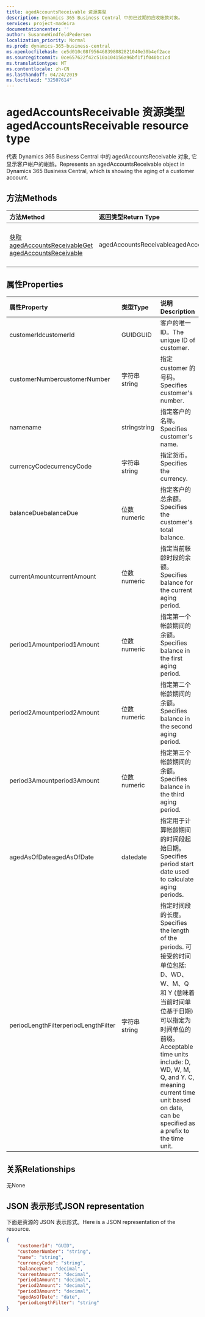 ```yaml
---
title: agedAccountsReceivable 资源类型
description: Dynamics 365 Business Central 中的已过期的应收帐款对象。
services: project-madeira
documentationcenter: ''
author: SusanneWindfeldPedersen
localization_priority: Normal
ms.prod: dynamics-365-business-central
ms.openlocfilehash: ce5d010c08f956468398082821040e30b4ef2ace
ms.sourcegitcommit: 0ce657622f42c510a104156a96bf1f1f040bc1cd
ms.translationtype: MT
ms.contentlocale: zh-CN
ms.lasthandoff: 04/24/2019
ms.locfileid: "32507614"
---
```

# <a name="agedaccountsreceivable-resource-type"></a><span data-ttu-id="555ef-103">agedAccountsReceivable 资源类型</span><span class="sxs-lookup"><span data-stu-id="555ef-103">agedAccountsReceivable resource type</span></span>
<span data-ttu-id="555ef-104">代表 Dynamics 365 Business Central 中的 agedAccountsReceivable 对象, 它显示客户帐户的帐龄。</span><span class="sxs-lookup"><span data-stu-id="555ef-104">Represents an agedAccountsReceivable object in Dynamics 365 Business Central, which is showing the aging of a customer account.</span></span>

## <a name="methods"></a><span data-ttu-id="555ef-105">方法</span><span class="sxs-lookup"><span data-stu-id="555ef-105">Methods</span></span>

| <span data-ttu-id="555ef-106">方法</span><span class="sxs-lookup"><span data-stu-id="555ef-106">Method</span></span>         | <span data-ttu-id="555ef-107">返回类型</span><span class="sxs-lookup"><span data-stu-id="555ef-107">Return Type</span></span>  |<span data-ttu-id="555ef-108">说明</span><span class="sxs-lookup"><span data-stu-id="555ef-108">Description</span></span>|
|:---------------|:-------------|:----------|
|[<span data-ttu-id="555ef-109">获取 agedAccountsReceivable</span><span class="sxs-lookup"><span data-stu-id="555ef-109">Get agedAccountsReceivable</span></span>](../api/dynamics-agedaccountsreceivable-get.md)|<span data-ttu-id="555ef-110">agedAccountsReceivable</span><span class="sxs-lookup"><span data-stu-id="555ef-110">agedAccountsReceivable</span></span>|<span data-ttu-id="555ef-111">获取 agedAccountsReceivable 对象</span><span class="sxs-lookup"><span data-stu-id="555ef-111">Get agedAccountsReceivable object</span></span>|

## <a name="properties"></a><span data-ttu-id="555ef-112">属性</span><span class="sxs-lookup"><span data-stu-id="555ef-112">Properties</span></span>
| <span data-ttu-id="555ef-113">属性</span><span class="sxs-lookup"><span data-stu-id="555ef-113">Property</span></span>       | <span data-ttu-id="555ef-114">类型</span><span class="sxs-lookup"><span data-stu-id="555ef-114">Type</span></span>    |<span data-ttu-id="555ef-115">说明</span><span class="sxs-lookup"><span data-stu-id="555ef-115">Description</span></span>                                  |
|:---------------|:--------|:--------------------------------------------|
|<span data-ttu-id="555ef-116">customerId</span><span class="sxs-lookup"><span data-stu-id="555ef-116">customerId</span></span>      |<span data-ttu-id="555ef-117">GUID</span><span class="sxs-lookup"><span data-stu-id="555ef-117">GUID</span></span>     |<span data-ttu-id="555ef-118">客户的唯一 ID。</span><span class="sxs-lookup"><span data-stu-id="555ef-118">The unique ID of customer.</span></span>                   |
|<span data-ttu-id="555ef-119">customerNumber</span><span class="sxs-lookup"><span data-stu-id="555ef-119">customerNumber</span></span>  |<span data-ttu-id="555ef-120">字符串</span><span class="sxs-lookup"><span data-stu-id="555ef-120">string</span></span>   |<span data-ttu-id="555ef-121">指定 customer 的号码。</span><span class="sxs-lookup"><span data-stu-id="555ef-121">Specifies customer's number.</span></span>                 |
|<span data-ttu-id="555ef-122">name</span><span class="sxs-lookup"><span data-stu-id="555ef-122">name</span></span>            |<span data-ttu-id="555ef-123">string</span><span class="sxs-lookup"><span data-stu-id="555ef-123">string</span></span>   |<span data-ttu-id="555ef-124">指定客户的名称。</span><span class="sxs-lookup"><span data-stu-id="555ef-124">Specifies customer's name.</span></span>                   |
|<span data-ttu-id="555ef-125">currencyCode</span><span class="sxs-lookup"><span data-stu-id="555ef-125">currencyCode</span></span>    |<span data-ttu-id="555ef-126">字符串</span><span class="sxs-lookup"><span data-stu-id="555ef-126">string</span></span>   |<span data-ttu-id="555ef-127">指定货币。</span><span class="sxs-lookup"><span data-stu-id="555ef-127">Specifies the currency.</span></span>                      |
|<span data-ttu-id="555ef-128">balanceDue</span><span class="sxs-lookup"><span data-stu-id="555ef-128">balanceDue</span></span>      |<span data-ttu-id="555ef-129">位数</span><span class="sxs-lookup"><span data-stu-id="555ef-129">numeric</span></span>  |<span data-ttu-id="555ef-130">指定客户的总余额。</span><span class="sxs-lookup"><span data-stu-id="555ef-130">Specifies the customer's total balance.</span></span>      |
|<span data-ttu-id="555ef-131">currentAmount</span><span class="sxs-lookup"><span data-stu-id="555ef-131">currentAmount</span></span>   |<span data-ttu-id="555ef-132">位数</span><span class="sxs-lookup"><span data-stu-id="555ef-132">numeric</span></span>  |<span data-ttu-id="555ef-133">指定当前帐龄时段的余额。</span><span class="sxs-lookup"><span data-stu-id="555ef-133">Specifies balance for the current aging period.</span></span>|
|<span data-ttu-id="555ef-134">period1Amount</span><span class="sxs-lookup"><span data-stu-id="555ef-134">period1Amount</span></span>   |<span data-ttu-id="555ef-135">位数</span><span class="sxs-lookup"><span data-stu-id="555ef-135">numeric</span></span>  |<span data-ttu-id="555ef-136">指定第一个帐龄期间的余额。</span><span class="sxs-lookup"><span data-stu-id="555ef-136">Specifies balance in the first aging period.</span></span> |
|<span data-ttu-id="555ef-137">period2Amount</span><span class="sxs-lookup"><span data-stu-id="555ef-137">period2Amount</span></span>   |<span data-ttu-id="555ef-138">位数</span><span class="sxs-lookup"><span data-stu-id="555ef-138">numeric</span></span>  |<span data-ttu-id="555ef-139">指定第二个帐龄期间的余额。</span><span class="sxs-lookup"><span data-stu-id="555ef-139">Specifies balance in the second aging period.</span></span>|
|<span data-ttu-id="555ef-140">period3Amount</span><span class="sxs-lookup"><span data-stu-id="555ef-140">period3Amount</span></span>   |<span data-ttu-id="555ef-141">位数</span><span class="sxs-lookup"><span data-stu-id="555ef-141">numeric</span></span>  |<span data-ttu-id="555ef-142">指定第三个帐龄期间的余额。</span><span class="sxs-lookup"><span data-stu-id="555ef-142">Specifies balance in the third aging period.</span></span> |
|<span data-ttu-id="555ef-143">agedAsOfDate</span><span class="sxs-lookup"><span data-stu-id="555ef-143">agedAsOfDate</span></span>    |<span data-ttu-id="555ef-144">date</span><span class="sxs-lookup"><span data-stu-id="555ef-144">date</span></span>     |<span data-ttu-id="555ef-145">指定用于计算帐龄期间的时间段起始日期。</span><span class="sxs-lookup"><span data-stu-id="555ef-145">Specifies period start date used to calculate aging periods.</span></span>|
|<span data-ttu-id="555ef-146">periodLengthFilter</span><span class="sxs-lookup"><span data-stu-id="555ef-146">periodLengthFilter</span></span>|<span data-ttu-id="555ef-147">字符串</span><span class="sxs-lookup"><span data-stu-id="555ef-147">string</span></span> |<span data-ttu-id="555ef-148">指定时间段的长度。</span><span class="sxs-lookup"><span data-stu-id="555ef-148">Specifies the length of the periods.</span></span> <span data-ttu-id="555ef-149">可接受的时间单位包括: D、WD、W、M、Q 和 Y (意味着当前时间单位基于日期) 可以指定为时间单位的前缀。</span><span class="sxs-lookup"><span data-stu-id="555ef-149">Acceptable time units include: D, WD, W, M, Q, and Y. C, meaning current time unit based on date, can be specified as a prefix to the time unit.</span></span>|


## <a name="relationships"></a><span data-ttu-id="555ef-150">关系</span><span class="sxs-lookup"><span data-stu-id="555ef-150">Relationships</span></span>
<span data-ttu-id="555ef-151">无</span><span class="sxs-lookup"><span data-stu-id="555ef-151">None</span></span>

## <a name="json-representation"></a><span data-ttu-id="555ef-152">JSON 表示形式</span><span class="sxs-lookup"><span data-stu-id="555ef-152">JSON representation</span></span>

<span data-ttu-id="555ef-153">下面是资源的 JSON 表示形式。</span><span class="sxs-lookup"><span data-stu-id="555ef-153">Here is a JSON representation of the resource.</span></span>


```json
{
    "customerId": "GUID",
    "customerNumber": "string",
    "name": "string",
    "currencyCode": "string",
    "balanceDue": "decimal",
    "currentAmount": "decimal",
    "period1Amount": "decimal",
    "period2Amount": "decimal",
    "period3Amount": "decimal",
    "agedAsOfDate": "date",
    "periodLengthFilter": "string"
}

```



